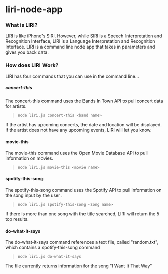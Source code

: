 # liri-node-app

### What is LIRI?
LIRI is like iPhone's SIRI. However, while SIRI is a Speech Interpretation and Recognition Interface, LIRI is a Language Interpretation and Recognition Interface. LIRI is a command line node app that takes in parameters and gives you back data.

### How does LIRI Work?
LIRI has four commands that you can use in the command line...

##### concert-this
The concert-this command uses the Bands In Town API to pull concert data for artists.
> ``` node liri.js concert-this <band name> ```

If the artist has upcoming concerts, the date and location will be displayed. If the artist does not have any upcoming events, LIRI will let you know.

#### movie-this
The movie-this command uses the Open Movie Database API to pull information on movies.
> ``` node liri.js movie-this <movie name> ```

#### spotify-this-song
The spotify-this-song command uses the Spotify API to pull information on the song input by the user .
> ``` node liri.js spotify-this-song <song name> ```

If there is more than one song with the title searched, LIRI will return the 5 top results.


#### do-what-it-says
The do-what-it-says command references a text file, called "random.txt", which contains a spotify-this-song command

> ``` node liri.js do-what-it-says ```

The file currently returns information for the song "I Want It That Way"
